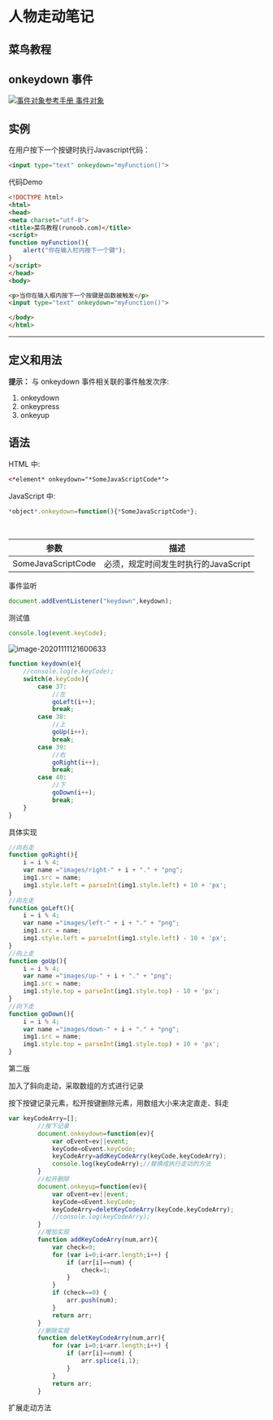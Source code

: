 # 人物走动笔记



## 菜鸟教程



## onkeydown 事件

[![事件对象参考手册](https://www.runoob.com/images/up.gif) 事件对象](https://www.runoob.com/jsref/dom-obj-event.html)

## 实例

在用户按下一个按键时执行Javascript代码：

   ```html
<input type="text" onkeydown="myFunction()">
   ```



代码Demo

```html
<!DOCTYPE html>
<html>
<head>
<meta charset="utf-8">
<title>菜鸟教程(runoob.com)</title>
<script>
function myFunction(){
	alert("你在输入栏内按下一个键");
}
</script>
</head>
<body>

<p>当你在输入框内按下一个按键是函数被触发</p>
<input type="text" onkeydown="myFunction()">

</body>
</html>
```





------

## 定义和用法

**提示：** 与 onkeydown 事件相关联的事件触发次序:

1. onkeydown
2. onkeypress
3. onkeyup



## 语法

HTML 中:

```html 
<*element* onkeydown="*SomeJavaScriptCode*">
```



JavaScript 中:

```js
*object*.onkeydown=function(){*SomeJavaScriptCode*};
```



​	

| 参数               | 描述                                 |
| ------------------ | ------------------------------------ |
| SomeJavaScriptCode | 必须，规定时间发生时执行的JavaScript |



事件监听

```js
document.addEventListener("keydown",keydown);
```



测试值

```js
console.log(event.keyCode);
```



![image-20201111121600633](C:\Users\Administrator\AppData\Roaming\Typora\typora-user-images\image-20201111121600633.png)



```js
function keydown(e){
    //console.log(e.keyCode);
    switch(e.keyCode){ 
        case 37:
            //左
			goLeft(i++);
            break;
        case 38:
            //上
			goUp(i++);
            break;
        case 39:
            //右
			goRight(i++);
            break;
        case 40:
            //下 
			goDown(i++);
            break;
    }
}
```



具体实现

```js
//向右走
function goRight(){
    i = i % 4;
    var name ="images/right-" + i + "." + "png";
    img1.src = name;
    img1.style.left = parseInt(img1.style.left) + 10 + 'px';
}
//向左走
function goLeft(){
    i = i % 4;
    var name ="images/left-" + i + "." + "png";
    img1.src = name;
    img1.style.left = parseInt(img1.style.left) - 10 + 'px';
}
//向上走
function goUp(){
    i = i % 4;
    var name ="images/up-" + i + "." + "png";
    img1.src = name;
    img1.style.top = parseInt(img1.style.top) - 10 + 'px';
}
//向下走
function goDown(){
    i = i % 4;
    var name ="images/down-" + i + "." + "png";
    img1.src = name;
    img1.style.top = parseInt(img1.style.top) + 10 + 'px';
}
```





第二版

加入了斜向走动，采取数组的方式进行记录

按下按键记录元素，松开按键删除元素，用数组大小来决定直走、斜走



```js
var keyCodeArry=[];
		//按下记录
        document.onkeydown=function(ev){
            var oEvent=ev||event;
            keyCode=oEvent.keyCode;
            keyCodeArry=addKeyCodeArry(keyCode,keyCodeArry);
            console.log(keyCodeArry);//替换成执行走动的方法
        }
		//松开删除
        document.onkeyup=function(ev){
            var oEvent=ev||event;
            keyCode=oEvent.keyCode;
            keyCodeArry=deletKeyCodeArry(keyCode,keyCodeArry);
            //console.log(keyCodeArry);
        }
		//增加实现
        function addKeyCodeArry(num,arr){
            var check=0;
            for (var i=0;i<arr.length;i++) {
                if (arr[i]==num) {
                    check=1;
                }
            }
            if (check==0) {
                arr.push(num);
            }
            return arr;
        }
		//删除实现
        function deletKeyCodeArry(num,arr){
            for (var i=0;i<arr.length;i++) {
                if (arr[i]==num) {
                    arr.splice(i,1);
                }
            }
            return arr;
        }
```



扩展走动方法





